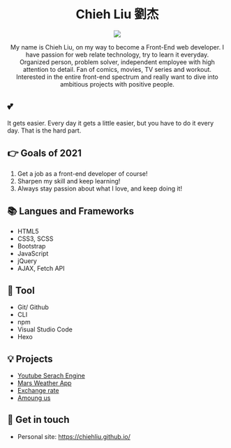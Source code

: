 <h1 align="center">Chieh Liu 劉杰 </h1>
<p align="center">
<img margin="0 auto" src="https://media.giphy.com/media/l2YOxU0vp6dD91UC4/giphy.gif"></img>
</p>

<p align="center">
My name is Chieh Liu, on my way to become a Front-End web developer. I have passion for web relate technology, try to learn it everyday.<br>
Organized person, problem solver, independent employee with high attention to detail. Fan of comics, movies, TV series and workout.<br>
Interested in the entire front-end spectrum and really want to dive into ambitious projects with positive people.<br>
</p>

## 💕
It gets easier. Every day it gets a little easier,
but you have to do it every day. That is the hard part.

## 👉 Goals of 2021

1. Get a job as a front-end developer of course!
2. Sharpen my skill and keep learning!
3. Always stay passion about what I love, and keep doing it!

## 📚 Langues and Frameworks
- HTML5
- CSS3, SCSS
- Bootstrap
- JavaScript
- jQuery
- AJAX, Fetch API

## 🔧 Tool
- Git/ Github
- CLI
- npm
- Visual Studio Code
- Hexo


## 💡 Projects
- [Youtube Serach Engine](https://chiehliu.github.io/git-projects/YoutubeSearchEngine/index.html)
- [Mars Weather App](https://chiehliu.github.io/git-projects/MarsWeatherApp/index.html)
- [Exchange rate](https://chiehliu.github.io/git-projects/exchange-rate/index.html)
- [Amoung us](https://chiehliu.github.io/git-projects/Amongus/index.html)


## 🔗 Get in touch
- Personal site: https://chiehliu.github.io/

